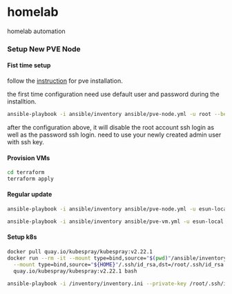 # homelab
homelab automation

### Setup New PVE Node
#### Fist time setup
follow the [instruction](https://pve.proxmox.com/wiki/Installation) for pve
installation.

the first time configuration need use default user and password during the
installtion.
```bash
ansible-playbook -i ansible/inventory ansible/pve-node.yml -u root --become --ask-pass
```

after the configuration above, it will disable the root account ssh login as
well as the password ssh login. need to use your newly created admin user with
ssh key.

#### Provision VMs
```bash
cd terraform
terraform apply
```

#### Regular update
```bash
ansible-playbook -i ansible/inventory ansible/pve-node.yml -u esun-local --become
```
```bash
ansible-playbook -i ansible/inventory ansible/pve-vm.yml -u esun-local --become
```

#### Setup k8s
```bash
docker pull quay.io/kubespray/kubespray:v2.22.1
docker run --rm -it --mount type=bind,source="$(pwd)"/ansible/inventory/myculster,dst=/inventory \
  --mount type=bind,source="${HOME}"/.ssh/id_rsa,dst=/root/.ssh/id_rsa \
  quay.io/kubespray/kubespray:v2.22.1 bash

ansible-playbook -i /inventory/inventory.ini --private-key /root/.ssh/id_rsa cluster.yml -u esun-local -b
```

